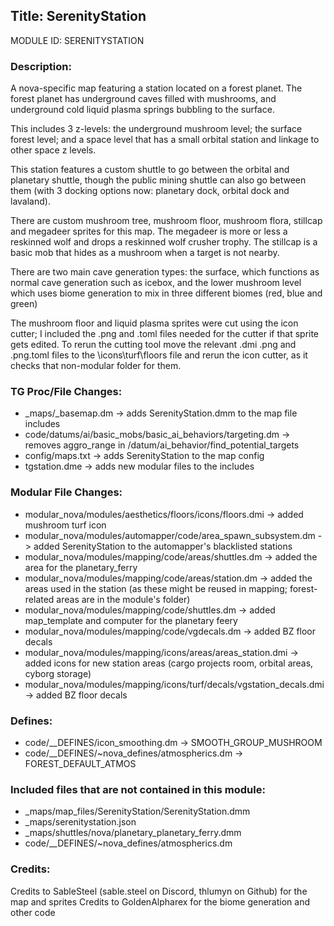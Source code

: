 ## Title: SerenityStation

MODULE ID: SERENITYSTATION

### Description:

A nova-specific map featuring a station located on a forest planet. The forest planet has underground caves filled with mushrooms, and underground cold liquid plasma springs bubbling to the surface.

This includes 3 z-levels: the underground mushroom level; the surface forest level; and a space level that has a small orbital station and linkage to other space z levels.

This station features a custom shuttle to go between the orbital and planetary shuttle, though the public mining shuttle can also go between them (with 3 docking options now: planetary dock, orbital dock and lavaland).

There are custom mushroom tree, mushroom floor, mushroom flora, stillcap and megadeer sprites for this map. The megadeer is more or less a reskinned wolf and drops a reskinned wolf crusher trophy. The stillcap is a basic mob that hides as a mushroom when a target is not nearby.

There are two main cave generation types: the surface, which functions as normal cave generation such as icebox, and the lower mushroom level which uses biome generation to mix in three different biomes (red, blue and green)

The mushroom floor and liquid plasma sprites were cut using the icon cutter; I included the .png and .toml files needed for the cutter if that sprite gets edited.
To rerun the cutting tool move the relevant .dmi .png and .png.toml files to the \icons\turf\floors file and rerun the icon cutter, as it checks that non-modular folder for them.

### TG Proc/File Changes:

- _maps/_basemap.dm -> adds SerenityStation.dmm to the map file includes
- code/datums/ai/basic_mobs/basic_ai_behaviors/targeting.dm -> removes aggro_range in /datum/ai_behavior/find_potential_targets
- config/maps.txt -> adds SerenityStation to the map config
- tgstation.dme -> adds new modular files to the includes

### Modular File Changes:

- modular_nova/modules/aesthetics/floors/icons/floors.dmi -> added mushroom turf icon
- modular_nova/modules/automapper/code/area_spawn_subsystem.dm -> added SerenityStation to the automapper's blacklisted stations
- modular_nova/modules/mapping/code/areas/shuttles.dm -> added the area for the planetary_ferry
- modular_nova/modules/mapping/code/areas/station.dm -> added the areas used in the station (as these might be reused in mapping; forest-related areas are in the module's folder)
- modular_nova/modules/mapping/code/shuttles.dm -> added map_template and computer for the planetary feery
- modular_nova/modules/mapping/code/vgdecals.dm -> added BZ floor decals
- modular_nova/modules/mapping/icons/areas/areas_station.dmi -> added icons for new station areas (cargo projects room, orbital areas, cyborg storage)
- modular_nova/modules/mapping/icons/turf/decals/vgstation_decals.dmi -> added BZ floor decals

### Defines:

- code/__DEFINES/icon_smoothing.dm -> SMOOTH_GROUP_MUSHROOM
- code/__DEFINES/~nova_defines/atmospherics.dm -> FOREST_DEFAULT_ATMOS

### Included files that are not contained in this module:

- _maps/map_files/SerenityStation/SerenityStation.dmm
- _maps/serenitystation.json
- _maps/shuttles/nova/planetary_planetary_ferry.dmm
- code/__DEFINES/~nova_defines/atmospherics.dm

### Credits:

Credits to SableSteel (sable.steel on Discord, thlumyn on Github) for the map and sprites
Credits to GoldenAlpharex for the biome generation and other code
